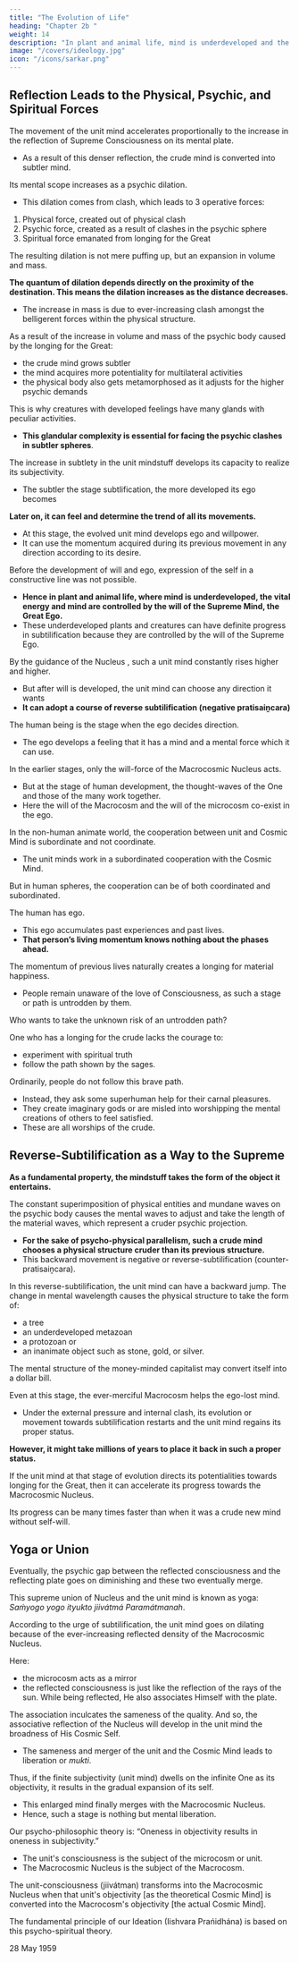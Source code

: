 ```yaml
---
title: "The Evolution of Life"
heading: "Chapter 2b "
weight: 14
description: "In plant and animal life, mind is underdeveloped and the vital energy and mind are controlled by the Supreme Mind"
image: "/covers/ideology.jpg"
icon: "/icons/sarkar.png"
---
```



## Reflection Leads to the Physical, Psychic, and Spiritual Forces

The movement of the unit mind accelerates proportionally to the increase in the reflection of Supreme Consciousness <!-- or Puruśottama --> on its <!-- the unit --> mental plate. 
- As a result of this<!--  gradual increase in the --> denser reflection, the crude mind is converted into subtler mind. 

Its mental scope increases as a psychic dilation.
- This dilation comes from clash, which leads to 3 operative forces:  <!-- As a result of the reflection of consciousness on the mental plate, the mind undergoes a . -->

1. Physical force, created out of physical clash
2. Psychic force, created as a result of clashes in the psychic sphere
3. Spiritual force emanated from longing for the Great

The resulting dilation is not mere puffing up, but an expansion in volume and mass. 

**The quantum of dilation depends directly on the proximity of the destination. This means the dilation increases as the distance decreases.**
- The increase in mass is due to ever-increasing clash amongst the belligerent forces within the physical structure.

As a result of <!--  mental dilation, that is, --> the increase in volume and mass of the psychic body caused by the longing for the Great:
- the crude mind grows subtler
- the mind acquires more potentiality for multilateral activities
- the physical body also gets metamorphosed as it adjusts for the higher psychic demands
<!-- According to the mental dilation,  -->

This is why creatures with developed feelings have <!--   is a composite structure of a large number of --> many glands with peculiar activities. 
- **This glandular complexity is essential for facing the psychic clashes in subtler spheres**.

The increase in subtlety in the unit mindstuff <!-- citta --> develops its capacity to realize its subjectivity.
- The subtler the stage <!-- of animation --> subtlification<!-- pratisaiṋcara -->, the more developed its ego becomes

**Later on, it can feel and determine the trend of all its movements.** 
- At this stage, the evolved unit mind develops ego and willpower. 
- It can use the momentum <!-- (saḿvega) --> acquired during its previous movement in any direction according to its desire.

Before the development of will and ego, expression of the self in a constructive line was not possible. 
- **Hence in plant and animal life, where mind is underdeveloped, the vital energy and mind are <!-- guided and --> controlled by the will of the Supreme Mind, the Great Ego.** 
- These underdeveloped plants and creatures can have definite progress in subtilification <!-- pratisaiṋcara --> because they are controlled by the will of the Supreme Ego.

By the guidance of the Nucleus <!-- Vidyámáyá -->, such a unit mind constantly rises higher and higher. 
- But after will is developed, <!--  within its scope of activities and a special momentum is acquired, --> the unit mind can choose any direction it wants
- **It can adopt a course of reverse subtilification (negative pratisaiṋcara)**

<!-- This stage of mental evolution, when the developed ego decides the direction and can move even towards jad́a (negative pratisaiṋcara) is called  -->

The human being<!--  or mánuśa --> is the stage when the ego decides direction. 
- The ego develops a feeling that it has a mind and a mental force which it can use. <!--  to serve its purpose. -->

In the earlier stages, only the will-force of the Macrocosmic Nucleus <!-- Great, that is, of Puruśottama alone, --> acts.
- But at the stage of human development, the thought-waves of the One and those of the many work together.
- Here the will of the Macrocosm and the will of the microcosm co-exist in the ego.  

<!-- The Macrocosm exerts and expresses itself both directly and through the microcosms. 

Those microcosms determine, by individual will, their paths of movement. 

Thus, the inanimate phase of creation moves by the psychic impetus of Puruśottama only; while in the animate phase, there is the imagination of One and that of many as well.  -->

In the non-human animate world, the cooperation between unit and Cosmic Mind is subordinate and not coordinate. 
- The unit minds work in a subordinated cooperation with the Cosmic Mind. 

But in human spheres, the cooperation can be of both coordinated and subordinated.

The human <!-- being, mánuśa, --> has ego. 
- This ego accumulates past experiences and past lives. <!--  undergone during that person’s past living stages.  -->
- **That person’s living momentum knows nothing about the phases ahead.** 

The momentum of previous lives naturally creates a longing for material happiness. <!-- , or love for jad́a. -->
- People remain unaware of the love of Consciousness, as such a stage or path is untrodden by them. 

Who wants to take the unknown risk of an untrodden path? 

One who has a longing for the crude <!-- matter --> <!-- jad́a --> lacks the courage to:
- experiment with spiritual truth
- follow the path shown by the sages<!-- rśis -->.

Ordinarily, people do not follow this brave path. 
- Instead, they ask some superhuman help for their carnal pleasures. 
- They create imaginary gods or are misled into worshipping the mental creations of others to feel satisfied.
- These are all worships of <!-- jad́atá, or --> the crude.


## Reverse-Subtilification as a Way to the Supreme
<!-- Pratisaiṋcara -->


**As a fundamental property, the mindstuff takes the form of the object it entertains.** 

The constant superimposition of physical entities and mundane waves on the psychic body causes the mental waves to adjust and take the length of the material waves, which represent a cruder psychic projection.
- **For the sake of psycho-physical parallelism, such a crude mind chooses a physical structure cruder than its previous structure.** 
- This backward movement is negative or reverse-subtilification (counter-pratisaiṋcara).

In this reverse-subtilification<!-- negative pratisaiṋcara -->, the unit mind can have a backward jump. The change in mental wavelength causes the physical structure to take the form of:
- a tree
- an underdeveloped metazoan
- a protozoan or 
- an inanimate object such as stone, gold, or silver. 

The mental structure of the money-minded capitalist may convert itself into a dollar bill. <!-- paper note of that person’s choice. -->

Even at this stage, <!-- after this retracing of the destined path, --> the ever-merciful Macrocosm helps the ego-lost mind.
- Under the external pressure and internal clash, its evolution or movement towards subtilification <!-- pratisaiṋcara --> restarts and the unit mind regains its<!--  lost --> proper status. 

**However, it might take millions of years to place it back in such a proper status.**

If the unit mind at that stage of evolution directs its potentialities towards longing for the Great, then it can accelerate its progress towards the Macrocosmic Nucleus.

<!-- It is not that a human has the chance of negative pratisaiṋcara only, due to his or her evolved ego. This ego renders a positive help in the movement towards Puruśottama. 

In the animate phase, the imagination of many unit minds works in harmony with the Supreme One.  -->

Its progress can be many times faster than when it was a crude new mind without self-will. 

<!-- what it was at the stages where the citta, being in the crudest form, had not developed self-will but had to move according to the desire of the Macrocosm.  -->


## Yoga or Union

<!-- In this march towards the supramundane, the unit mind gradually feels a closer touch of Puruśottama. 

As the proximity of the two increases, -->

Eventually, the psychic gap between the reflected consciousness and the reflecting plate goes on diminishing and these two eventually merge. 

This supreme union of Nucleus <!-- Puruśottama --> and the unit mind is known as yoga: *Saḿyogo yogo ityukto jiivátmá Paramátmanah*.

According to the urge of subtilification<!--  pratisaiṋcara -->, the unit mind goes on dilating because of the ever-increasing reflected density of the Macrocosmic Nucleus. 

Here:
- the microcosm acts as a mirror
- the reflected consciousness is just like the reflection of the rays of the sun. While being reflected, He also associates Himself with the plate.

The association inculcates the sameness of the quality. And so, the associative reflection of the Nucleus <!-- – Puruśottama – --> will develop in the unit mind the broadness of His Cosmic Self. <!--  and the final culmination of the march of this unitary self, or microcosm.  -->
- The sameness and merger of the unit and the Cosmic Mind leads to <!--  is established. The finality in association will result in the merger of the microcosm into Macrocosm. This is called --> liberation or *mukti*.

Thus, if the finite subjectivity (unit mind) dwells on the infinite One as its objectivity, it results in the gradual expansion of its self. 
- This enlarged mind finally merges with the Macrocosmic Nucleus<!-- Puruśottama -->. 
- Hence, such a stage is nothing but mental liberation. 

Our psycho-philosophic theory is: “Oneness in objectivity results in oneness in subjectivity.” 

- The unit's consciousness <!-- jiivátman --> is the subject of the microcosm or unit.
- The Macrocosmic Nucleus is the subject of the Macrocosm.


The unit-consciousness (jiivátman) transforms into the Macrocosmic Nucleus when that unit's objectivity [as the theoretical Cosmic Mind] is converted into the Macrocosm's objectivity [the actual Cosmic Mind].

  <!-- the subject of the Macrocosm. -->

The fundamental principle of our Ideation (Iishvara Prańidhána) is based on this psycho-spiritual theory.

28 May 1959
